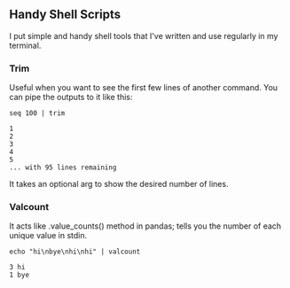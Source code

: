 ## Handy Shell Scripts

I put simple and handy shell tools that I've written and use regularly in my terminal.

### Trim
Useful when you want to see the first few lines of another command. You can pipe the outputs to it like this:

    seq 100 | trim
>>
    1
    2
    3
    4
    5
    ... with 95 lines remaining


It takes an optional arg to show the desired number of lines.


### Valcount
It acts like .value_counts() method in pandas; tells you the number of each unique value in stdin.

    echo "hi\nbye\nhi\nhi" | valcount
>>
    3 hi
    1 bye


